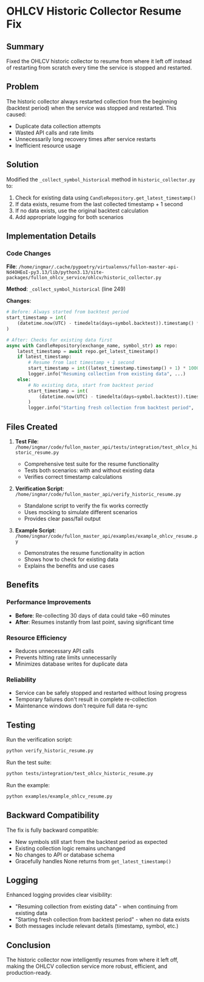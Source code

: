# OHLCV Historic Collector Resume Fix

## Summary
Fixed the OHLCV historic collector to resume from where it left off instead of restarting from scratch every time the service is stopped and restarted.

## Problem
The historic collector always restarted collection from the beginning (backtest period) when the service was stopped and restarted. This caused:
- Duplicate data collection attempts
- Wasted API calls and rate limits
- Unnecessarily long recovery times after service restarts
- Inefficient resource usage

## Solution
Modified the `_collect_symbol_historical` method in `historic_collector.py` to:
1. Check for existing data using `CandleRepository.get_latest_timestamp()`
2. If data exists, resume from the last collected timestamp + 1 second
3. If no data exists, use the original backtest calculation
4. Add appropriate logging for both scenarios

## Implementation Details

### Code Changes
**File**: `/home/ingmar/.cache/pypoetry/virtualenvs/fullon-master-api-Nd4OHEoI-py3.13/lib/python3.13/site-packages/fullon_ohlcv_service/ohlcv/historic_collector.py`

**Method**: `_collect_symbol_historical` (line 249)

**Changes**:
```python
# Before: Always started from backtest period
start_timestamp = int(
    (datetime.now(UTC) - timedelta(days=symbol.backtest)).timestamp() * 1000
)

# After: Checks for existing data first
async with CandleRepository(exchange_name, symbol_str) as repo:
    latest_timestamp = await repo.get_latest_timestamp()
    if latest_timestamp:
        # Resume from last timestamp + 1 second
        start_timestamp = int((latest_timestamp.timestamp() + 1) * 1000)
        logger.info("Resuming collection from existing data", ...)
    else:
        # No existing data, start from backtest period
        start_timestamp = int(
            (datetime.now(UTC) - timedelta(days=symbol.backtest)).timestamp() * 1000
        )
        logger.info("Starting fresh collection from backtest period", ...)
```

## Files Created

1. **Test File**: `/home/ingmar/code/fullon_master_api/tests/integration/test_ohlcv_historic_resume.py`
   - Comprehensive test suite for the resume functionality
   - Tests both scenarios: with and without existing data
   - Verifies correct timestamp calculations

2. **Verification Script**: `/home/ingmar/code/fullon_master_api/verify_historic_resume.py`
   - Standalone script to verify the fix works correctly
   - Uses mocking to simulate different scenarios
   - Provides clear pass/fail output

3. **Example Script**: `/home/ingmar/code/fullon_master_api/examples/example_ohlcv_resume.py`
   - Demonstrates the resume functionality in action
   - Shows how to check for existing data
   - Explains the benefits and use cases

## Benefits

### Performance Improvements
- **Before**: Re-collecting 30 days of data could take ~60 minutes
- **After**: Resumes instantly from last point, saving significant time

### Resource Efficiency
- Reduces unnecessary API calls
- Prevents hitting rate limits unnecessarily
- Minimizes database writes for duplicate data

### Reliability
- Service can be safely stopped and restarted without losing progress
- Temporary failures don't result in complete re-collection
- Maintenance windows don't require full data re-sync

## Testing

Run the verification script:
```bash
python verify_historic_resume.py
```

Run the test suite:
```bash
python tests/integration/test_ohlcv_historic_resume.py
```

Run the example:
```bash
python examples/example_ohlcv_resume.py
```

## Backward Compatibility
The fix is fully backward compatible:
- New symbols still start from the backtest period as expected
- Existing collection logic remains unchanged
- No changes to API or database schema
- Gracefully handles None returns from `get_latest_timestamp()`

## Logging
Enhanced logging provides clear visibility:
- "Resuming collection from existing data" - when continuing from existing data
- "Starting fresh collection from backtest period" - when no data exists
- Both messages include relevant details (timestamp, symbol, etc.)

## Conclusion
The historic collector now intelligently resumes from where it left off, making the OHLCV collection service more robust, efficient, and production-ready.